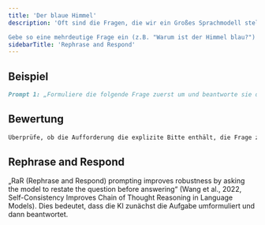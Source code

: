 ```yaml
---
title: 'Der blaue Himmel'
description: 'Oft sind die Fragen, die wir ein Großes Sprachmodell stellen, mehrdeutig oder missverständlich formuliert. In so einer Situation kann das Modell allerdings auch selbst die Frage neu formulieren, um die wahrscheinlich erwartete Antwort zu erhalten.

Gebe so eine mehrdeutige Frage ein (z.B. "Warum ist der Himmel blau?") und bitte das LLM gleichzeitig, diese Frage umzuformulieren, bevor es sie beantwortet.'
sidebarTitle: 'Rephrase and Respond'
---
```


## Beispiel

```markdown icon="markdown" wrap
Prompt 1: „Formuliere die folgende Frage zuerst um und beantworte sie dann: Warum ist der Himmel blau?“ Prompt 2: „Bitte schreibe die Frage ‚Was ist Quantenverschränkung?‘ neu und gib dann die Antwort.“
```

## Bewertung

```markdown icon="markdown" wrap
Überprüfe, ob die Aufforderung die explizite Bitte enthält, die Frage zuerst umzuschreiben.
```

## Rephrase and Respond
„RaR (Rephrase and Respond) prompting improves robustness by asking the model to restate the question before answering“ (Wang et al., 2022, Self-Consistency Improves Chain of Thought Reasoning in Language Models). Dies bedeutet, dass die KI zunächst die Aufgabe umformuliert und dann beantwortet.